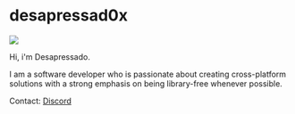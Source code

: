 # desapressad0x

![](https://komarev.com/ghpvc/?username=Desapressad0x)

Hi,
i'm Desapressado.

I am a software developer who is passionate about creating cross-platform solutions with a strong emphasis on being library-free whenever possible. 

Contact: [Discord](https://discordapp.com/users/855693756194750465)
